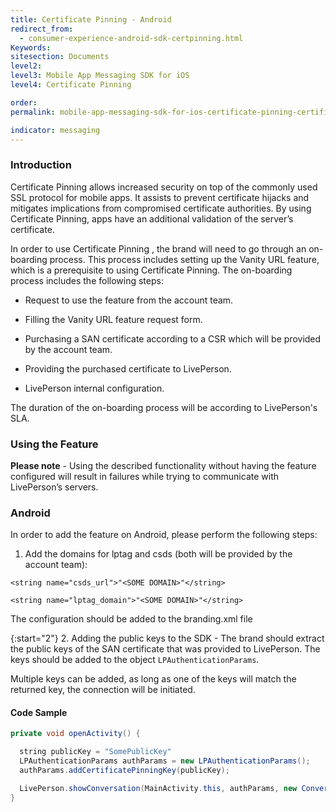 ```yaml
---
title: Certificate Pinning - Android
redirect_from:
  - consumer-experience-android-sdk-certpinning.html
Keywords:
sitesection: Documents
level2:
level3: Mobile App Messaging SDK for iOS
level4: Certificate Pinning

order:
permalink: mobile-app-messaging-sdk-for-ios-certificate-pinning-certificate-pinning-android.html

indicator: messaging
---
```


### Introduction

Certificate Pinning allows increased security on top of the commonly used SSL protocol for mobile apps. It assists to prevent certificate hijacks and mitigates implications from compromised certificate authorities. By using Certificate Pinning, apps have an additional validation of the server’s certificate.

In order to use Certificate Pinning , the brand will need to go through an on-boarding process. This process includes setting up the Vanity URL feature, which is a prerequisite to using Certificate Pinning. The on-boarding process includes the following steps:

  * Request to use the feature from the account team.

  * Filling the Vanity URL feature request form.

  * Purchasing a SAN certificate according to a CSR which will be provided by the account team.

  * Providing the purchased certificate to LivePerson.

  * LivePerson internal configuration.

The duration of the on-boarding process will be according to LivePerson's SLA.

### Using the Feature

   **Please note** - Using the described functionality without having the feature configured will result in failures while trying to communicate with LivePerson’s servers.

### Android

In order to add the feature on Android, please perform the following steps:

1. Add the domains for lptag and csds (both will be provided by the account team):

`<string name="csds_url">"<SOME DOMAIN>"</string>‎`

`<string name="lptag_domain">"<SOME DOMAIN>"</string>`

The configuration should be added to the branding.xml file

{:start="2"}
2. Adding the public keys to the SDK - The brand should extract the public keys of the SAN certificate that was provided to LivePerson. The keys should be added to the object `LPAuthenticationParams`.

Multiple keys can be added, as long as one of the keys will match the returned key, the connection will be initiated.

#### Code Sample

```java
private void openActivity() {

  string publicKey = "SomePublicKey"
  LPAuthenticationParams authParams = new LPAuthenticationParams();
  authParams.addCertificatePinningKey(publicKey);

  LivePerson.showConversation(MainActivity.this, authParams, new ConversationViewParams(isReadOnly()));
}
```

